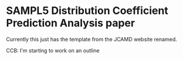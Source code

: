 # SAMPL5 Distribution Coefficient Prediction Analysis paper

Currently this just has the template from the JCAMD website renamed. 

CCB: I'm starting to work on an outline
